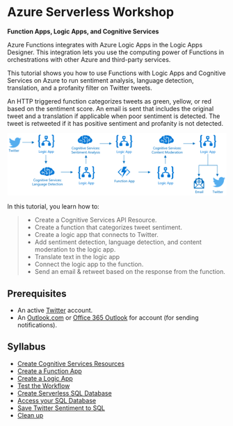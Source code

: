
# Azure Serverless Workshop
**Function Apps, Logic Apps, and Cognitive Services**

Azure Functions integrates with Azure Logic Apps in the Logic Apps Designer. This integration lets you use the computing power of Functions in orchestrations with other Azure and third-party services. 

This tutorial shows you how to use Functions with Logic Apps and Cognitive Services on Azure to run sentiment analysis, language detection, translation, and a profanity filter on Twitter tweets.   

An HTTP triggered function categorizes tweets as green, yellow, or red based on the sentiment score. An email is sent that includes the original tweet and a translation if applicable when poor sentiment is detected. The tweet is retweeted if it has positive sentiment and profanity is not detected. 

![Search for Text Translator](media/serverless-diagram.png)

In this tutorial, you learn how to:

> * Create a Cognitive Services API Resource.
> * Create a function that categorizes tweet sentiment.
> * Create a logic app that connects to Twitter.
> * Add sentiment detection, language detection, and content moderation to the logic app.
> * Translate text in the logic app
> * Connect the logic app to the function.
> * Send an email & retweet based on the response from the function.



## Prerequisites

+ An active [Twitter](https://twitter.com/) account. 
+ An [Outlook.com](https://outlook.com/) or [Office 365 Outlook](https://outlook.office.com) for account (for sending notifications).


## Syllabus
- [Create Cognitive Services Resources](./create-cognitive-services-resources.md)
- [Create a Function App](./create-a-function-app.md)
- [Create a Logic App](./create-a-logic-app.md)
- [Test the Workflow](./test-the-workflow.md)
- [Create Serverless SQL Database](./sql-database-access.md)
- [Access your SQL Database](./sql-database-access.md)
- [Save Twitter Sentiment to SQL](./sql-save-twitter-to-sql.md)
- [Clean up](./clean-up.md)
